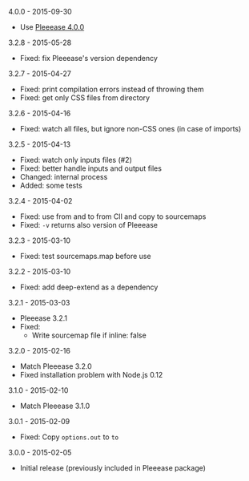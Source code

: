 4.0.0 - 2015-09-30

* Use [Pleeease 4.0.0](https://github.com/iamvdo/pleeease/releases/tag/4.0.0)

3.2.8 - 2015-05-28

* Fixed: fix Pleeease's version dependency

3.2.7 - 2015-04-27

* Fixed: print compilation errors instead of throwing them
* Fixed: get only CSS files from directory

3.2.6 - 2015-04-16

* Fixed: watch all files, but ignore non-CSS ones (in case of imports)

3.2.5 - 2015-04-13

* Fixed: watch only inputs files (#2)
* Fixed: better handle inputs and output files
* Changed: internal process
* Added: some tests

3.2.4 - 2015-04-02

* Fixed: use from and to from ClI and copy to sourcemaps
* Fixed: `-v` returns also version of Pleeease

3.2.3 - 2015-03-10

* Fixed: test sourcemaps.map before use

3.2.2 - 2015-03-10

* Fixed: add deep-extend as a dependency

3.2.1 - 2015-03-03

* Pleeease 3.2.1
* Fixed:
  * Write sourcemap file if inline: false

3.2.0 - 2015-02-16

* Match Pleeease 3.2.0
* Fixed installation problem with Node.js 0.12

3.1.0 - 2015-02-10

* Match Pleeease 3.1.0

3.0.1 - 2015-02-09

* Fixed: Copy `options.out` to `to`

3.0.0 - 2015-02-05

* Initial release (previously included in Pleeease package)